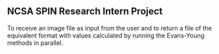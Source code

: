 ## NCSA SPIN Research Intern Project

To receive an image file as input from the user and to return a file of the equivalent format with values calculated by running the Evans-Young methods in parallel.
